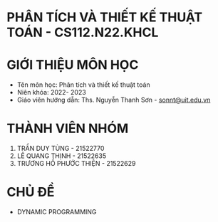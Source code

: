 # PHÂN TÍCH VÀ THIẾT KẾ THUẬT TOÁN - CS112.N22.KHCL
# GIỚI THIỆU MÔN HỌC
- Tên môn học: Phân tích và thiết kế thuật toán
- Niên khóa: 2022- 2023
- Giáo viên hướng dẫn: Ths. Nguyễn Thanh Sơn - sonnt@uit.edu.vn
# THÀNH VIÊN NHÓM
1. TRẦN DUY TÙNG - 21522770
2. LÊ QUANG THỊNH - 21522635
3. TRƯƠNG HỒ PHƯỚC THIỆN - 21522629

# CHỦ ĐỀ
- DYNAMIC PROGRAMMING
